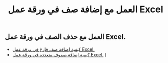 ﻿---
title: العمل مع إضافة صف في ورقة عمل Excel
second_title: Aspose.Cells Cloud Documen
linktitle: إعلان
type: docs
url: /ar/rows/add/
keywords: Working with adding row on an Excel worksheet. How to add rows on an Excel worksheet
description: Aspose.Cells Cloud REST API يدعم إضافة صفوف في ورقة عمل Excel. يدعم SDK أنواع لغات التطوير. وهي تشمل Android وC# وGo وJava وNodeJS وPerl وPHP وPython وRuby وswift.
weight: 20
kwords: Excel، Office Cloud، REST API، جدول البيانات، PDF، CSV، Json، Markdwon، العمل مع إضافة صف في ورقة عمل Excel
---
## العمل مع حذف الصف في ورقة عمل Excel.

- [كيفية إضافة صف فارغ في ورقة عمل Excel.](/cells/ar/rows/add/row/) 
- [كيفية إضافة صفوف متعددة في ورقة عمل Excel.](/cells/ar/rows/add/rows/) ) 
